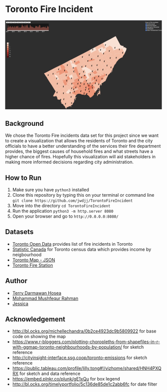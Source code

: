 # Toronto Fire Incident

![demo](./images/latest-output.png)

## Background

We chose the Toronto Fire incidents data set for this project since we want to create a visualization that allows the residents of Toronto and the city officials to have a better understanding of the services their fire department provides, the biggest causes of household fires and what streets have a higher chance of fires. Hopefully this visualization will aid stakeholders in making more informed decisions regarding city administration.

## How to Run

1. Make sure you have `python3` installed
2. Clone this repository by typing this on your terminal or command line `git clone https://github.com/jwdjj/TorontoFireIncident`
3. Move into the directory `cd TorontoFireIncident`
4. Run the application `python3 -m http.server 8080`
5. Open your browser and go to `http://0.0.0.0:8080/`


## Datasets

- [Toronto Open Data](https://open.toronto.ca/dataset/fire-incidents/) provides list of fire incidents in Toronto
- [Statistic Canada](https://www03.cmhc-schl.gc.ca/hmip-pimh/en/TableMapChart/TableMatchingCriteria?GeographyType=MetropolitanMajorArea&GeographyId=2270&CategoryLevel1=Population%2C%20Households%20and%20Housing%20Stock&CategoryLevel2=Household%20Income&ColumnField=HouseholdIncomeRange&RowField=Neighbourhood&SearchTags%5B0%5D.Key=Households&SearchTags%5B0%5D.Value=Number&SearchTags%5B1%5D.Key=Statistics&SearchTags%5B1%5D.Value=AverageAndMedian) for Toronto census data which provides income by neigbourhood
- [Toronto Map - JSON](https://github.com/jasonicarter/toronto-geojson)
- [Toronto Fire Station](https://www.toronto.ca/community-people/public-safety-alerts/understanding-emergency-services/fire-station-locations/)


## Author
- [Terry Darmawan Hosea](https://github.com/terryhosea)
- [Mohammad Mushfequr Rahman](https://github.com/Mushfequr-Rahman)
- [Jessica](https://github.com/jwdjj)


## Acknowledgement

- http://bl.ocks.org/michellechandra/0b2ce4923dc9b5809922 for base code on showing the map
- https://www.r-bloggers.com/plotting-choropleths-from-shapefiles-in-r-with-ggmap-toronto-neighbourhoods-by-population/ for sketch reference
- http://cityinsight-interface.ssg.coop/toronto-emissions for sketch reference
- https://public.tableau.com/profile/lilly.tong#!/vizhome/shared/HNH4PXQRX for sketch and data reference
- https://embed.plnkr.co/plunk/gE1xQu for box legend
- http://bl.ocks.org/timelyportfolio/5c136de85de1c2abb6fc for date filter